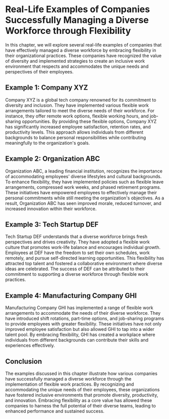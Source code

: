 Real-Life Examples of Companies Successfully Managing a Diverse Workforce through Flexibility
======================================================================================================

In this chapter, we will explore several real-life examples of companies that have effectively managed a diverse workforce by embracing flexibility in their organizational practices. These companies have recognized the value of diversity and implemented strategies to create an inclusive work environment that respects and accommodates the unique needs and perspectives of their employees.

Example 1: Company XYZ
----------------------

Company XYZ is a global tech company renowned for its commitment to diversity and inclusion. They have implemented various flexible work arrangements tailored to meet the diverse needs of their workforce. For instance, they offer remote work options, flexible working hours, and job-sharing opportunities. By providing these flexible options, Company XYZ has significantly increased employee satisfaction, retention rates, and productivity levels. This approach allows individuals from different backgrounds to balance personal responsibilities while contributing meaningfully to the organization's goals.

Example 2: Organization ABC
---------------------------

Organization ABC, a leading financial institution, recognizes the importance of accommodating employees' diverse lifestyles and cultural backgrounds. To enhance flexibility, they have implemented policies such as flexible leave arrangements, compressed work weeks, and phased retirement programs. These initiatives have empowered employees to effectively manage their personal commitments while still meeting the organization's objectives. As a result, Organization ABC has seen improved morale, reduced turnover, and increased innovation within their workforce.

Example 3: Tech Startup DEF
---------------------------

Tech Startup DEF understands that a diverse workforce brings fresh perspectives and drives creativity. They have adopted a flexible work culture that promotes work-life balance and encourages individual growth. Employees at DEF have the freedom to set their own schedules, work remotely, and pursue self-directed learning opportunities. This flexibility has attracted top talent and fostered a collaborative environment where diverse ideas are celebrated. The success of DEF can be attributed to their commitment to supporting a diverse workforce through flexible work practices.

Example 4: Manufacturing Company GHI
------------------------------------

Manufacturing Company GHI has implemented a range of flexible work arrangements to accommodate the needs of their diverse workforce. They have introduced shift rotations, part-time options, and job-sharing programs to provide employees with greater flexibility. These initiatives have not only improved employee satisfaction but also allowed GHI to tap into a wider talent pool. By embracing flexibility, GHI has created a workplace where individuals from different backgrounds can contribute their skills and experiences effectively.

Conclusion
----------

The examples discussed in this chapter illustrate how various companies have successfully managed a diverse workforce through the implementation of flexible work practices. By recognizing and accommodating the unique needs of their employees, these organizations have fostered inclusive environments that promote diversity, productivity, and innovation. Embracing flexibility as a core value has allowed these companies to harness the full potential of their diverse teams, leading to enhanced performance and sustained success.
